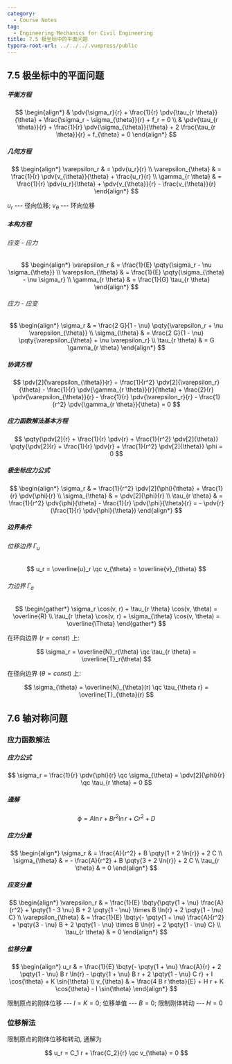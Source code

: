 ```yaml
---
category:
  - Course Notes
tag:
  - Engineering Mechanics for Civil Engineering
title: 7.5 极坐标中的平面问题
typora-root-url: ../../../.vuepress/public
---
```


## 7.5 极坐标中的平面问题

##### 平衡方程

$$
\begin{align*}
   & \pdv{\sigma_r}{r} + \frac{1}{r} \pdv{\tau_{r \theta}}{\theta} + \frac{\sigma_r - \sigma_{\theta}}{r} + f_r = 0      \\
   & \pdv{\tau_{r \theta}}{r} + \frac{1}{r} \pdv{\sigma_{\theta}}{\theta} + 2 \frac{\tau_{r \theta}}{r} + f_{\theta} = 0
\end{align*}
$$

##### 几何方程

$$
\begin{align*}
  \varepsilon_r        & = \pdv{u_r}{r}                                                               \\
  \varepsilon_{\theta} & = \frac{1}{r} \pdv{v_{\theta}}{\theta} + \frac{u_r}{r}                       \\
  \gamma_{r \theta}    & = \frac{1}{r} \pdv{u_r}{\theta} + \pdv{v_{\theta}}{r} - \frac{v_{\theta}}{r}
\end{align*}
$$

$u_r$ --- 径向位移; $v_{\theta}$ --- 环向位移

##### 本构方程

###### 应变 - 应力

$$
\begin{align*}
  \varepsilon_r        & = \frac{1}{E} \pqty{\sigma_r - \nu \sigma_{\theta}} \\
  \varepsilon_{\theta} & = \frac{1}{E} \pqty{\sigma_{\theta} - \nu \sigma_r} \\
  \gamma_{r \theta}    & = \frac{1}{G} \tau_{r \theta}
\end{align*}
$$

###### 应力 - 应变

$$
\begin{align*}
  \sigma_r        & = \frac{2 G}{1 - \nu} \pqty{\varepsilon_r + \nu \varepsilon_{\theta}} \\
  \sigma_{\theta} & = \frac{2 G}{1 - \nu} \pqty{\varepsilon_{\theta} + \nu \varepsilon_r} \\
  \tau_{r \theta} & = G \gamma_{r \theta}
\end{align*}
$$

##### 协调方程

$$
\pdv[2]{\varepsilon_{\theta}}{r} + \frac{1}{r^2} \pdv[2]{\varepsilon_r}{\theta} - \frac{1}{r} \pdv{\gamma_{r \theta}}{r}{\theta} + \frac{2}{r} \pdv{\varepsilon_{\theta}}{r} - \frac{1}{r} \pdv{\varepsilon_r}{r} - \frac{1}{r^2} \pdv{\gamma_{r \theta}}{\theta} = 0
$$

##### 应力函数解法基本方程

$$
\pqty{\pdv[2]{r} + \frac{1}{r} \pdv{r} + \frac{1}{r^2} \pdv[2]{\theta}} \pqty{\pdv[2]{r} + \frac{1}{r} \pdv{r} + \frac{1}{r^2} \pdv[2]{\theta}} \phi = 0
$$

##### 极坐标应力公式

$$
\begin{align*}
  \sigma_r        & = \frac{1}{r^2} \pdv[2]{\phi}{\theta} + \frac{1}{r} \pdv{\phi}{r}                                                  \\
  \sigma_{\theta} & = \pdv[2]{\phi}{r}                                                                                                 \\
  \tau_{r \theta} & = \frac{1}{r^2} \pdv{\phi}{\theta} - \frac{1}{r} \pdv{\phi}{\theta}{r} = - \pdv{r}(\frac{1}{r} \pdv{\phi}{\theta})
\end{align*}
$$

##### 边界条件

###### 位移边界 $\Gamma_u$

$$
u_r = \overline{u}_r \qc v_{\theta} = \overline{v}_{\theta}
$$

###### 力边界 $\Gamma_{\sigma}$

$$
\begin{gather*}
  \sigma_r \cos(v, r) + \tau_{r \theta} \cos(v, \theta) = \overline{R} \\
  \tau_{r \theta} \cos(v, r) + \sigma_{\theta} \cos(v, \theta) = \overline{\Theta}
\end{gather*}
$$

在环向边界 ($r = const$) 上:

$$
\sigma_r = \overline{N}_r(\theta) \qc
\tau_{r \theta} = \overline{T}_r(\theta)
$$

在径向边界 ($\theta = const$) 上:

$$
\sigma_{\theta} = \overline{N}_{\theta}(r) \qc
\tau_{\theta r} = \overline{T}_{\theta}(r)
$$

## 7.6 轴对称问题

### 应力函数解法

##### 应力公式

$$
\sigma_r = \frac{1}{r} \pdv{\phi}{r} \qc
\sigma_{\theta} = \pdv[2]{\phi}{r} \qc
\tau_{r \theta} = 0
$$

##### 通解

$$
\phi = A \ln r + B r^2 \ln r + C r^2 + D
$$

##### 应力分量

$$
\begin{align*}
  \sigma_r        & = \frac{A}{r^2} + B \pqty{1 + 2 \ln{r}} + 2 C   \\
  \sigma_{\theta} & = - \frac{A}{r^2} + B \pqty{3 + 2 \ln{r}} + 2 C \\
  \tau_{r \theta} & = 0
\end{align*}
$$

##### 应变分量

$$
\begin{align*}
  \varepsilon_r        & = \frac{1}{E} \bqty{\pqty{1 + \nu} \frac{A}{r^2} + \pqty{1 - 3 \nu} B + 2 \pqty{1 - \nu} \times B \ln{r} + 2 \pqty{1 - \nu} C} \\
  \varepsilon_{\theta} & = \frac{1}{E} \bqty{- \pqty{1 + \nu} \frac{A}{r^2} + \pqty{3 - \nu} B + 2 \pqty{1 - \nu} \times B \ln{r} + 2 \pqty{1 - \nu} C} \\
  \tau_{r \theta}      & = 0
\end{align*}
$$

##### 位移分量

$$
\begin{align*}
  u_r
    & = \frac{1}{E} \bqty{- \pqty{1 + \nu} \frac{A}{r} + 2 \pqty{1 - \nu} B r \ln{r} - \pqty{1 + \nu} B r + 2 \pqty{1 - \nu} C r} + I \cos{\theta} + K \sin{\theta} \\
  v_{\theta}
    & = \frac{4 B r \theta}{E} + H r + K \cos{\theta} - I \sin{\theta}
\end{align*}
$$

限制原点的刚体位移 --- $I = K = 0$; 位移单值 --- $B = 0$; 限制刚体转动 --- $H = 0$

### 位移解法

限制原点的刚体位移和转动, 通解为

$$
u_r = C_1 r + \frac{C_2}{r} \qc
v_{\theta} = 0
$$
